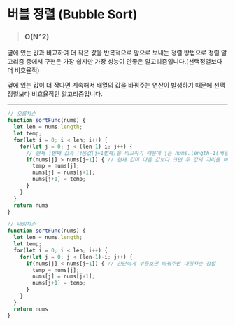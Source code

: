 # 버블 정렬 (Bubble Sort)

> ### O(N^2)

옆에 있는 값과 비교하여 더 작은 값을 반복적으로 앞으로 보내는 정렬 방법으로 정렬 알고리즘 중에서 구현은 가장 쉽지만 가장 성능이 안좋은 알고리즘입니다.(선택정렬보다 더 비효율적)

옆에 있는 값이 더 작다면 계속해서 배열의 값을 바꿔주는 연산이 발생하기 때문에 선택정렬보다 비효율적인 알고리즘입니다.

---



```js
// 오름차순
function sortFunc(nums) {
  let len = nums.length;
  let temp;
  for(let i = 0; i < len; i++) {
    for(let j = 0; j < (len-1)-i; j++) {
      // 현재 j번째 값과 다음값(j+1번째)을 비교하기 때문에 j는 nums.length-1(배열의 마지막 값 전까지만확인)까지 loop를 실행한다
      if(nums[j] > nums[j+1]) { // 현재 값이 다음 값보다 크면 두 값의 자리를 바꿔준다
        temp = nums[j];
        nums[j] = nums[j+1];
        nums[j+1] = temp;
      }
    }
  }
  return nums
}

// 내림차순
function sortFunc(nums) {
  let len = nums.length;
  let temp;
  for(let i = 0; i < len; i++) {
    for(let j = 0; j < (len-1)-i; j++) {
      if(nums[j] < nums[j+1]) { // 간단하게 부등호만 바꿔주면 내림차순 정렬
        temp = nums[j];
        nums[j] = nums[j+1];
        nums[j+1] = temp;
      }
    }
  }
  return nums
}
```

